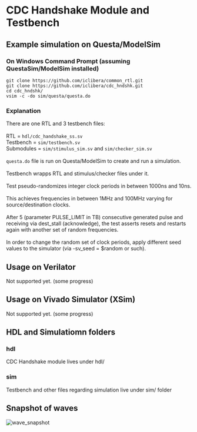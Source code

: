 # CDC Handshake Module and Testbench
## Example simulation on Questa/ModelSim
### On Windows Command Prompt (assuming QuestaSim/ModelSim installed)
```
git clone https://github.com/iclibera/common_rtl.git
git clone https://github.com/iclibera/cdc_hndshk.git
cd cdc_hndshk/
vsim -c -do sim/questa/questa.do
```
### Explanation
There are one RTL and 3 testbench files: \
\
RTL = `hdl/cdc_handshake_ss.sv` \
Testbench = `sim/testbench.sv` \
Submodules = `sim/stimulus_sim.sv` and `sim/checker_sim.sv` \
\
`questa.do` file is run on Questa/ModelSim to create and run a simulation. \
\
Testbench wrapps RTL and stimulus/checker files under it. \
\
Test pseudo-randomizes integer clock periods in between 1000ns and 10ns. \
\
This achieves frequencies in between 1MHz and 100MHz varying for source/destination clocks. \
\
After 5 (parameter PULSE_LIMIT in TB) consecutive generated pulse and receiving via dest_stall (acknowledge), the test asserts resets and restarts again with another set of random frequencies. \
\
In order to change the random set of clock periods, apply different seed values to the simulator (via -sv_seed = $random or such).
## Usage on Verilator
Not supported yet. (some progress)
## Usage on Vivado Simulator (XSim)
Not supported yet. (some progress)
## HDL and Simulatiomn folders
### hdl
CDC Handshake module lives under hdl/
### sim
Testbench and other files regarding simulation live under sim/ folder
## Snapshot of waves
![wave_snapshot](https://github.com/user-attachments/assets/cd69bb2f-38cd-4d33-9fa3-8e6f2914cc9b)
